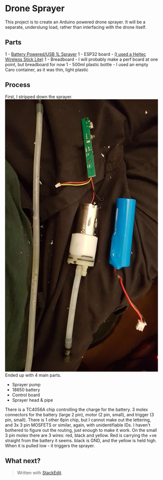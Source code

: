 
# Drone Sprayer
This project is to create an Arduino powered drone sprayer. It will be a separate, underslung load, rather than interfacing with the drone itself.

## Parts
1 - [Battery Powered/USB 1L Sprayer](https://www.amazon.co.uk/dp/B083M8X6PG/ref=cm_sw_em_r_mt_)
1 - ESP32 board - [(I used a Heltec Wireless Stick Lite)](https://heltec.org/project/wireless-stick-lite/)
1 - Breadboard - I will probably make a perf board at one point, but breadboard for now
1 - 500ml plastic bottle - I used an empty Caro container, as it was thin, light plastic

## Process

First, I stripped down the sprayer. 
![Stripped sprayer](20191004_200301.jpg)
Ended up with 4 main parts.

- Sprayer pump
- 18650 battery
- Control board
- Sprayer head & pipe

There is a TC4056A chip controlling the charge for the battery. 3 molex connectors for the battery (large 2 pin), motor (2 pin, small), and trigger (3 pin, small).
There is 1 other 6pin chip, but I cannot make out the lettering, and 3x 3 pin MOSFETS or similar, again, with unidentifiable IDs. I haven't bothered to figure out the routing, just enough to make it work.
On the small 3 pin molex there are 3 wires: red, black and yellow. Red is carrying the +ve straight from the battery it seems. black is GND, and the yellow is held high. When it is pulled low - it triggers the sprayer.


## What next?

> Written with [StackEdit](https://stackedit.io/).
